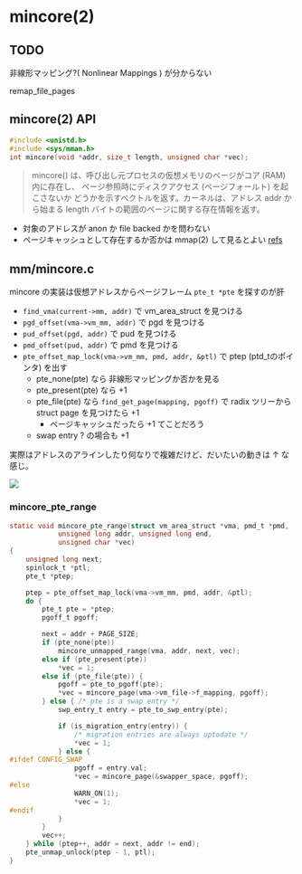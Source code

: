 # mincore(2)

## TODO

非線形マッピング?( Nonlinear Mappings ) が分からない

remap_file_pages

## mincore(2) API

```c
#include <unistd.h> 
#include <sys/mman.h>
int mincore(void *addr, size_t length, unsigned char *vec);
```

> mincore() は、呼び出し元プロセスの仮想メモリのページがコア (RAM) 内に存在し、 ページ参照時にディスクアクセス (ページフォールト) を起こさないか どうかを示すベクトルを返す。カーネルは、アドレス addr から始まる length バイトの範囲のページに関する存在情報を返す。

 * 対象のアドレスが anon か file backed かを問わない
 * ページキャッシュとして存在するか否かは mmap(2) して見るとよい [refs](http://d.hatena.ne.jp/syuu1228/20110106/1294323955)

## mm/mincore.c

mincore の実装は仮想アドレスからページフレーム `pte_t *pte` を探すのが肝

 * `find_vma(current->mm, addr)`  で vm_area_struct を見つける
 * `pgd_offset(vma->vm_mm, addr)` で pgd を見つける
 * `pud_offset(pgd, addr)` で pud を見つける
 * `pmd_offset(pud, addr)` で pmd を見つける
 * `pte_offset_map_lock(vma->vm_mm, pmd, addr, &ptl)` で ptep (ptd_tのポインタ) を出す
   * pte_none(pte) なら 非線形マッピングか否かを見る
   * pte_present(pte) なら +1
   * pte_file(pte) なら `find_get_page(mapping, pgoff)` で radix ツリーから struct page を見つけたら +1
     * ページキャッシュだったら +1 てことだろう
   * swap entry ? の場合も +1

実際はアドレスのアラインしたり何なりで複雑だけど、だいたいの動きは ↑ な感じ。

![](https://camo.githubusercontent.com/a8c84292852eb14dd1aedd8a7f8c389788f27e14/68747470733a2f2f662e636c6f75642e6769746875622e636f6d2f6173736574732f3137323435362f323334313732392f33303963393066652d613465322d313165332d393038332d6434326534366366613638372e676966)

### mincore_pte_range

```c
static void mincore_pte_range(struct vm_area_struct *vma, pmd_t *pmd,
			unsigned long addr, unsigned long end,
			unsigned char *vec)
{
	unsigned long next;
	spinlock_t *ptl;
	pte_t *ptep;

	ptep = pte_offset_map_lock(vma->vm_mm, pmd, addr, &ptl);
	do {
		pte_t pte = *ptep;
		pgoff_t pgoff;

		next = addr + PAGE_SIZE;
		if (pte_none(pte))
			mincore_unmapped_range(vma, addr, next, vec);
		else if (pte_present(pte))
			*vec = 1;
		else if (pte_file(pte)) {
			pgoff = pte_to_pgoff(pte);
			*vec = mincore_page(vma->vm_file->f_mapping, pgoff);
		} else { /* pte is a swap entry */
			swp_entry_t entry = pte_to_swp_entry(pte);

			if (is_migration_entry(entry)) {
				/* migration entries are always uptodate */
				*vec = 1;
			} else {
#ifdef CONFIG_SWAP
				pgoff = entry.val;
				*vec = mincore_page(&swapper_space, pgoff);
#else
				WARN_ON(1);
				*vec = 1;
#endif
			}
		}
		vec++;
	} while (ptep++, addr = next, addr != end);
	pte_unmap_unlock(ptep - 1, ptl);
}
```